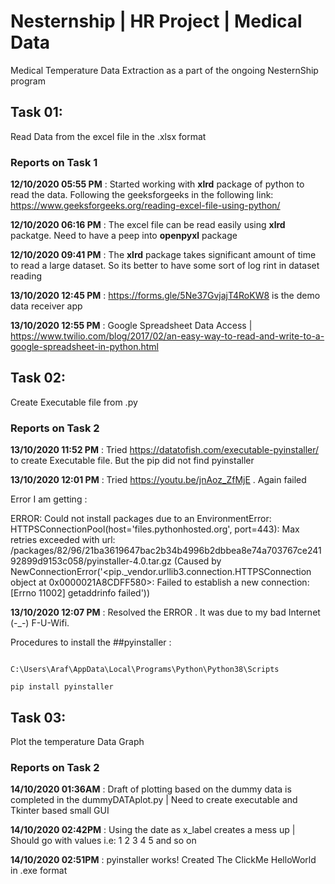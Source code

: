 # Nesternship | HR Project | Medical Data

Medical Temperature Data Extraction as a part of the ongoing NesternShip program

## Task 01:
Read Data from the excel file in the .xlsx format

### Reports on Task 1

**12/10/2020 05:55 PM** : Started working with **xlrd** package of python to read the data. Following the geeksforgeeks in the following link: https://www.geeksforgeeks.org/reading-excel-file-using-python/

**12/10/2020 06:16 PM** : The excel file can be read easily using **xlrd** packatge. Need to have a peep into **openpyxl** package

**12/10/2020 09:41 PM** : The **xlrd** package takes significant amount of time to read a large dataset. So its better to have some sort of log rint in dataset reading 

**13/10/2020 12:45 PM** : https://forms.gle/5Ne37GvjajT4RoKW8 is the demo data receiver app

**13/10/2020 12:55 PM** : Google Spreadsheet Data Access | https://www.twilio.com/blog/2017/02/an-easy-way-to-read-and-write-to-a-google-spreadsheet-in-python.html

## Task 02:
Create Executable file from .py

### Reports on Task 2

**13/10/2020 11:52 PM** : Tried https://datatofish.com/executable-pyinstaller/ to create Executable file. But the pip did not find pyinstaller 

**13/10/2020 12:01 PM** : Tried https://youtu.be/jnAoz_ZfMjE . Again failed

Error I am getting :

ERROR: Could not install packages due to an EnvironmentError: HTTPSConnectionPool(host='files.pythonhosted.org', port=443): Max retries exceeded with url: /packages/82/96/21ba3619647bac2b34b4996b2dbbea8e74a703767ce24192899d9153c058/pyinstaller-4.0.tar.gz (Caused by NewConnectionError('<pip._vendor.urllib3.connection.HTTPSConnection object at 0x0000021A8CDFF580>: Failed to establish a new connection: [Errno 11002] getaddrinfo failed'))

**13/10/2020 12:07 PM** : Resolved the ERROR . It was due to my bad Internet (-_-) F-U-Wifi.

Procedures to install the ##pyinstaller :
```

C:\Users\Araf\AppData\Local\Programs\Python\Python38\Scripts

pip install pyinstaller

```
 
## Task 03:
Plot the temperature Data Graph 

### Reports on Task 2

**14/10/2020 01:36AM** : Draft of plotting based on the dummy data is completed in the dummyDATAplot.py | Need to create executable and Tkinter based small GUI
  
**14/10/2020 02:42PM** : Using the date as x_label creates a mess up | Should go with values i.e: 1 2 3 4 5 and so on

**14/10/2020 02:51PM** : pyinstaller works! Created The ClickMe HelloWorld in .exe format

